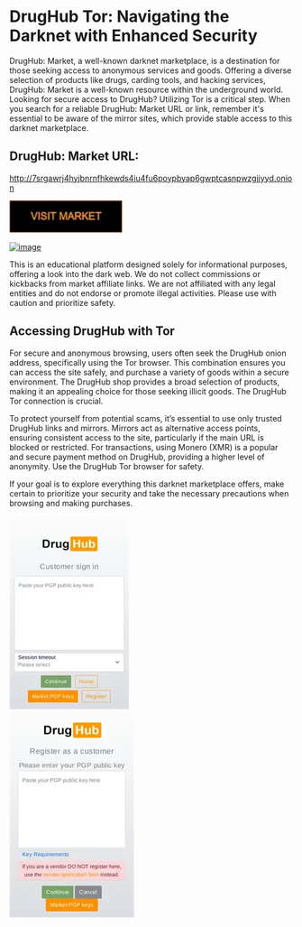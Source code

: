 # DrugHub Tor: Navigating the Darknet with Enhanced Security

DrugHub: Market, a well-known darknet marketplace, is a destination for those seeking access to anonymous services and goods. Offering a diverse selection of products like drugs, carding tools, and hacking services, DrugHub: Market is a well-known resource within the underground world. Looking for secure access to DrugHub? Utilizing Tor is a critical step. When you search for a reliable DrugHub: Market URL or link, remember it's essential to be aware of the mirror sites, which provide stable access to this darknet marketplace.

## DrugHub: Market URL:

http://7srgawrj4hyjbnrnfhkewds4iu4fu6poypbyap6gwptcasnpwzgjjyyd.onion

[<img src="/img/pane.webp" width="200">](http://7srgawrj4hyjbnrnfhkewds4iu4fu6poypbyap6gwptcasnpwzgjjyyd.onion)


<a href="http://7srgawrj4hyjbnrnfhkewds4iu4fu6poypbyap6gwptcasnpwzgjjyyd.onion"><img src="/img/drughub-preview.webp" alt="image" style="max-width: 100%;"><a>

This is an educational platform designed solely for informational purposes, offering a look into the dark web. We do not collect commissions or kickbacks from market affiliate links. We are not affiliated with any legal entities and do not endorse or promote illegal activities. Please use with caution and prioritize safety.

## Accessing DrugHub with Tor

For secure and anonymous browsing, users often seek the DrugHub onion address, specifically using the Tor browser. This combination ensures you can access the site safely, and purchase a variety of goods within a secure environment. The DrugHub shop provides a broad selection of products, making it an appealing choice for those seeking illicit goods. The DrugHub Tor connection is crucial.

To protect yourself from potential scams, it’s essential to use only trusted DrugHub links and mirrors. Mirrors act as alternative access points, ensuring consistent access to the site, particularly if the main URL is blocked or restricted. For transactions, using Monero (XMR) is a popular and secure payment method on DrugHub, providing a higher level of anonymity. Use the DrugHub Tor browser for safety.

If your goal is to explore everything this darknet marketplace offers, make certain to prioritize your security and take the necessary precautions when browsing and making purchases.


<a href="http://7srgawrj4hyjbnrnfhkewds4iu4fu6poypbyap6gwptcasnpwzgjjyyd.onion"><img src="/img/side.webp" alt="image" style="max-width: 100%;"><a>  
<a href="http://7srgawrj4hyjbnrnfhkewds4iu4fu6poypbyap6gwptcasnpwzgjjyyd.onion"><img src="/img/layout.webp" alt="image" style="max-width: 100%;"><a>